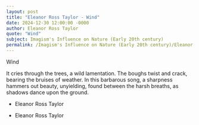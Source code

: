 ```yaml
---
layout: post
title: "Eleanor Ross Taylor - Wind"
date: 2024-12-30 12:00:00 -0000
author: Eleanor Ross Taylor
quote: "Wind"
subject: Imagism's Influence on Nature (Early 20th century)
permalink: /Imagism's Influence on Nature (Early 20th century)/Eleanor Ross Taylor/Eleanor Ross Taylor - Wind
---
```


Wind

It cries through the trees,
a wild lamentation.
The boughs twist and crack,
bearing the bruises of weather.
In this barbarous song,
a sharpness hammers out
beauty, unyielding, found
between the harsh breaths,
as shadows dance upon the ground.

                                   
                                   
- Eleanor Ross Taylor

- Eleanor Ross Taylor
